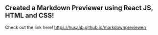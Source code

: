 ## Created a Markdown Previewer using React JS, HTML and CSS!
Check out the link here! https://husaab.github.io/markdownpreviewer/
